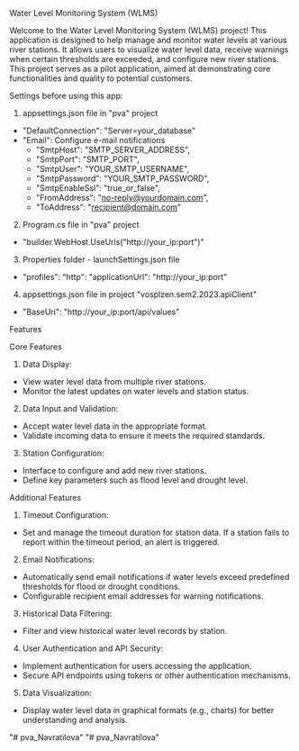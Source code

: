 Water Level Monitoring System (WLMS)

Welcome to the Water Level Monitoring System (WLMS) project! This application is designed to help manage and monitor water levels at various river stations. It allows users to visualize water level data, receive warnings when certain thresholds are exceeded, and configure new river stations. This project serves as a pilot application, aimed at demonstrating core functionalities and quality to potential customers.

Settings before using this app:
1. appsettings.json file in "pva" project
- "DefaultConnection": "Server=your_database"
- "Email": Configure e-mail notifications
    - "SmtpHost": "SMTP_SERVER_ADDRESS",
    - "SmtpPort": "SMTP_PORT",
    - "SmtpUser": "YOUR_SMTP_USERNAME",
    - "SmtpPassword": "YOUR_SMTP_PASSWORD",
    - "SmtpEnableSsl": "true_or_false",
    - "FromAddress": "no-reply@yourdomain.com",
    - "ToAddress": "recipient@domain.com"
2. Program.cs file in "pva" project
- "builder.WebHost.UseUrls("http://your_ip:port")"
3. Properties folder - launchSettings.json file
- "profiles": "http": "applicationUrl": "http://your_ip:port"
4. appsettings.json file in project "vosplzen.sem2.2023.apiClient"
- "BaseUri": "http://your_ip:port/api/values"

Features

Core Features
1.	Data Display:
-	View water level data from multiple river stations.
-	Monitor the latest updates on water levels and station status.
2.	Data Input and Validation:
-	Accept water level data in the appropriate format.
-	Validate incoming data to ensure it meets the required standards.
3.	Station Configuration:
-	Interface to configure and add new river stations.
-	Define key parameters such as flood level and drought level.


Additional Features
1.	Timeout Configuration:
-	Set and manage the timeout duration for station data. If a station fails to report within the timeout period, an alert is triggered.
2.	Email Notifications:
-	Automatically send email notifications if water levels exceed predefined thresholds for flood or drought conditions.
-	Configurable recipient email addresses for warning notifications.
3.	Historical Data Filtering:
-	Filter and view historical water level records by station.
4.	User Authentication and API Security:
-	Implement authentication for users accessing the application.
-	Secure API endpoints using tokens or other authentication mechanisms.
5.	Data Visualization:
-	Display water level data in graphical formats (e.g., charts) for better understanding and analysis.


"# pva_Navratilova" 
"# pva_Navratilova" 
